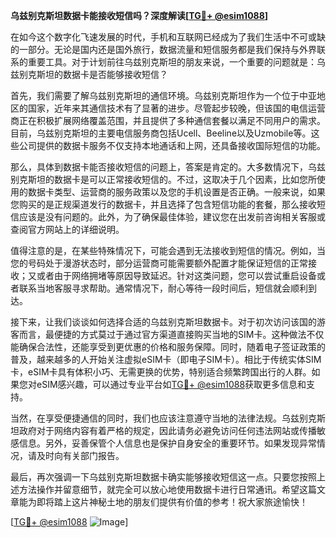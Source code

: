 **乌兹别克斯坦数据卡能接收短信吗？深度解读[[TG💪+ @esim1088](https://t.me/s/esim1088)]**

在如今这个数字化飞速发展的时代，手机和互联网已经成为了我们生活中不可或缺的一部分。无论是国内还是国外旅行，数据流量和短信服务都是我们保持与外界联系的重要工具。对于计划前往乌兹别克斯坦的朋友来说，一个重要的问题就是：乌兹别克斯坦的数据卡是否能够接收短信？

首先，我们需要了解乌兹别克斯坦的通信环境。乌兹别克斯坦作为一个位于中亚地区的国家，近年来其通信技术有了显著的进步。尽管起步较晚，但该国的电信运营商正在积极扩展网络覆盖范围，并且提供了多种通信套餐以满足不同用户的需求。目前，乌兹别克斯坦的主要电信服务商包括Ucell、Beeline以及Uzmobile等。这些公司提供的数据卡服务不仅支持本地通话和上网，还具备接收国际短信的功能。

那么，具体到数据卡能否接收短信的问题上，答案是肯定的。大多数情况下，乌兹别克斯坦的数据卡是可以正常接收短信的。不过，这取决于几个因素，比如您所使用的数据卡类型、运营商的服务政策以及您的手机设置是否正确。一般来说，如果您购买的是正规渠道发行的数据卡，并且选择了包含短信功能的套餐，那么接收短信应该是没有问题的。此外，为了确保最佳体验，建议您在出发前咨询相关客服或查阅官方网站上的详细说明。

值得注意的是，在某些特殊情况下，可能会遇到无法接收到短信的情况。例如，当您的号码处于漫游状态时，部分运营商可能需要额外配置才能保证短信的正常接收；又或者由于网络拥堵等原因导致延迟。针对这类问题，您可以尝试重启设备或者联系当地客服寻求帮助。通常情况下，耐心等待一段时间后，短信就会顺利到达。

接下来，让我们谈谈如何选择合适的乌兹别克斯坦数据卡。对于初次访问该国的游客而言，最便捷的方式莫过于通过官方渠道直接购买当地的SIM卡。这种做法不仅能确保合法性，还能享受到更优惠的价格和服务保障。同时，随着电子签证政策的普及，越来越多的人开始关注虚拟eSIM卡（即电子SIM卡）。相比于传统实体SIM卡，eSIM卡具有体积小巧、无需更换的优势，特别适合频繁跨国出行的人群。如果您对eSIM感兴趣，可以通过专业平台如[TG💪+ @esim1088](https://t.me/s/esim1088)获取更多信息和支持。

当然，在享受便捷通信的同时，我们也应该注意遵守当地的法律法规。乌兹别克斯坦政府对于网络内容有着严格的规定，因此请务必避免访问任何违法网站或传播敏感信息。另外，妥善保管个人信息也是保护自身安全的重要环节。如果发现异常情况，请及时向有关部门报告。

最后，再次强调一下乌兹别克斯坦数据卡确实能够接收短信这一点。只要您按照上述方法操作并留意细节，就完全可以放心地使用数据卡进行日常通讯。希望这篇文章能为即将踏上这片神秘土地的朋友们提供有价值的参考！祝大家旅途愉快！

[[TG💪+ @esim1088](https://t.me/s/esim1088) ![Image](https://i.postimg.cc/4NQfJmqS/Snipaste-2025-05-13-00-14-12.png)]